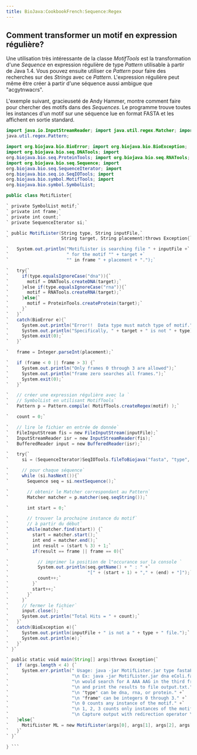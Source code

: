```yaml
---
title: BioJava:CookbookFrench:Sequence:Regex
---
```


Comment transformer un motif en expression régulière?
-----------------------------------------------------

Une utilisation très intéressante de la classe *MotifTools* est la
transformation d'une *Sequence* en expression régulière de type
*Pattern* utilisable à partir de Java 1.4. Vous pouvez ensuite utiliser
ce *Pattern* pour faire des recherches sur des *Strings* avec ce
*Pattern*. L'expression régulière peut même être créer à partir d'une
séquence aussi ambigue que "acgytnwacrs".

L'exemple suivant, gracieuseté de Andy Hammer, montre comment faire pour
chercher des motifs dans des *Sequences*. Le programme trouve toutes les
instances d'un motif sur une séquence lue en format FASTA et les
affichent en sortie standard.

```java import java.io.BufferedReader; import java.io.FileInputStream;
import java.io.InputStreamReader; import java.util.regex.Matcher; import
java.util.regex.Pattern;

import org.biojava.bio.BioError; import org.biojava.bio.BioException;
import org.biojava.bio.seq.DNATools; import
org.biojava.bio.seq.ProteinTools; import org.biojava.bio.seq.RNATools;
import org.biojava.bio.seq.Sequence; import
org.biojava.bio.seq.SequenceIterator; import
org.biojava.bio.seq.io.SeqIOTools; import
org.biojava.bio.symbol.MotifTools; import
org.biojava.bio.symbol.SymbolList;

public class MotifLister{

` private SymbolList motif;`  
` private int frame;`  
` private int count;`  
` private SequenceIterator si;`

` public MotifLister(String type, String inputFile,`  
`                    String target, String placement)throws Exception{`

`   System.out.println("MotifLister is searching file " + inputFile +`  
`                      " for the motif "" + target +`  
`                      "" in frame " + placement + ".");`

`   try{`  
`     if(type.equalsIgnoreCase("dna")){`  
`       motif = DNATools.createDNA(target);`  
`     }else if(type.equalsIgnoreCase("rna")){`  
`       motif = RNATools.createRNA(target);`  
`     }else{`  
`       motif = ProteinTools.createProtein(target);`  
`     }`  
`   }`  
`   catch(BioError e){`  
`     System.out.println("Error!!  Data type must match type of motif.");`  
`     System.out.println("Specifically, " + target + " is not " + type);`  
`     System.exit(0);`  
`   }`

`   frame = Integer.parseInt(placement);`

`   if (frame < 0 || frame > 3) {`  
`     System.out.println("Only frames 0 through 3 are allowed");`  
`     System.out.println("frame zero searches all frames.");`  
`     System.exit(0);`  
`   }`

`   // créer une expression régulière avec la `  
`   // SymbolList en utilisant MotifTools`  
`   Pattern p = Pattern.compile( MotifTools.createRegex(motif) );`

`   count = 0;`

`   // lire le fichier en entrée de donnée`  
`   FileInputStream fis = new FileInputStream(inputFile);`  
`   InputStreamReader isr = new InputStreamReader(fis);`  
`   BufferedReader input = new BufferedReader(isr);`

`   try{`  
`     si = (SequenceIterator)SeqIOTools.fileToBiojava("fasta", "type", input);`

`     // pour chaque séquence`  
`     while (si.hasNext()){`  
`       Sequence seq = si.nextSequence();`

`       // obtenir le Matcher correspondant au Pattern`  
`       Matcher matcher = p.matcher(seq.seqString());`

`       int start = 0;`

`       // trouver la prochaine instance du motif`  
`       // à partir du début`  
`       while(matcher.find(start)) {`  
`         start = matcher.start();`  
`         int end = matcher.end();`  
`         int result = (start % 3) + 1;`  
`         if(result == frame || frame == 0){`

`           // imprimer la position de l"occurance sur la console `  
`           System.out.println(seq.getName() + " : " +`  
`                              "[" + (start + 1) + "," + (end) + "]");`  
`           count++;`  
`         }`  
`         start++;`  
`       }`  
`     }`  
`     // fermer le fichier`  
`     input.close(); `  
`     System.out.println("Total Hits = " + count);`  
`   }`  
`   catch(BioException e){`  
`     System.out.println(inputFile + " is not a " + type + " file.");`  
`     System.out.println(e);`  
`   }`  
` }`

` public static void main(String[] args)throws Exception{`  
`   if (args.length < 4) {`  
`     System.err.println(" Usage: java -jar MotifLister.jar type fastaFile motif frame" +`  
`                        "\n Ex: java -jar MotifLister.jar dna eColi.fasta AAAAAAG 3 > output.txt" +`  
`                        "\n would search for A AAA AAG in the third frame in dna file eColi.fasta" +`  
`                        "\n and print the results to file output.txt." +`  
`                        "\n "type" can be dna, rna, or protein." +`  
`                        "\n "frame" can be integers 0 through 3." +`  
`                        "\n 0 counts any instance of the motif." +`  
`                        "\n 1, 2, 3 counts only instances of the motif in the specified frame." +`  
`                        "\n Capture output with redirection operator \">\".");`  
`   }else{`  
`     MotifLister ML = new MotifLister(args[0], args[1], args[2], args[3]);`  
`   }`  
` }`

} ```
